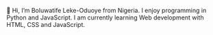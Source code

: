 
👋 Hi, I’m Boluwatife Leke-Oduoye from Nigeria. I enjoy programming in Python and JavaScript.
I am currently learning Web development with HTML, CSS and JavaScript.
